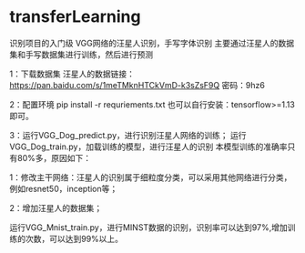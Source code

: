 # transferLearning
识别项目的入门级
VGG网络的汪星人识别，手写字体识别
主要通过汪星人的数据集和手写数据集进行训练，然后进行预测

1：下载数据集
汪星人的数据链接：https://pan.baidu.com/s/1meTMknHTCkVmD-k3sZsF9Q 密码：9hz6

2：配置环境
pip install -r requriements.txt
也可以自行安装：tensorflow>=1.13即可。

3：运行VGG_Dog_predict.py，进行识别汪星人网络的训练；
   运行VGG_Dog_train.py，加载训练的模型，进行汪星人的识别
   本模型训练的准确率只有80%多，原因如下：
   
   1：修改主干网络：汪星人的识别属于细粒度分类，可以采用其他网络进行分类，例如resnet50，inception等；
   
   2：增加汪星人的数据集；
   
   运行VGG_Mnist_train.py，进行MINST数据的识别，识别率可以达到97%,增加训练的次数，可以达到99%以上。


